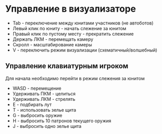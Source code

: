 # Управление в визуализаторе

- Tab - переключение между юнитами участников (не автоботов)
- Левый клик по юниту - начать слежение за юнитом
- Правый клик по пустому месту - прекратить слежение
- Держать ЛКМ - перемещать камеру
- Скролл - масштабирование камеры
- V - переключить режим визуализации (схематичный/волшебный)

## Управление клавиатурным игроком

Для начала необходимо перейти в режим слежения за юнитом

- WASD - перемещение
- Удерживать ПКМ - целиться
- Удерживать ЛКМ - стрелять
- E - подбирать лут
- T - использовать зелье щита
- G - выбросить оружие
- H - выбросить 10 патронов текущего оружия
- J - выбросить одно зелье щита
